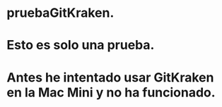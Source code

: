 # pruebaGitKraken.
# Esto es solo una prueba.
# Antes he intentado usar GitKraken en la Mac Mini y no ha funcionado.
